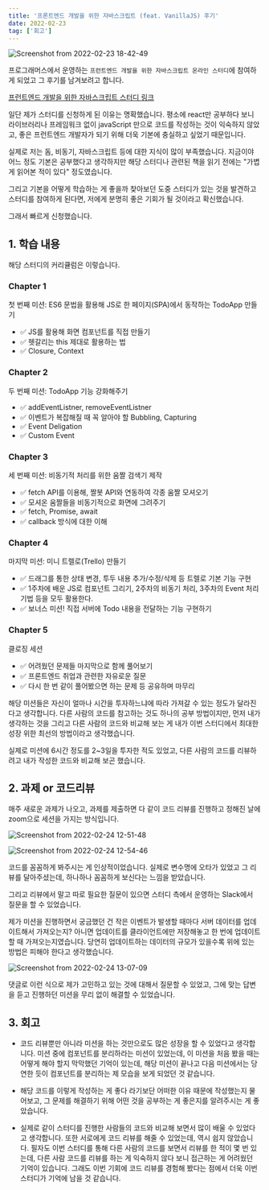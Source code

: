 ```yaml
---
title: '프론트엔드 개발을 위한 자바스크립트 (feat. VanillaJS) 후기'
date: 2022-02-23
tag: ['회고']
---
```


![Screenshot from 2022-02-23 18-42-49](https://user-images.githubusercontent.com/52567149/155294550-c99b261e-953d-4dc7-bd8c-bfdd36ad90bf.png)

프로그래머스에서 운영하는 `프런트엔드 개발을 위한 자바스크립트 온라인 스터디`에 참여하게 되었고 그 후기를 남겨보려고 합니다.

[프런트엔드 개발을 위한 자바스크립트 스터디 링크](https://programmers.co.kr/learn/courses/13311)

일단 제가 스터디를 신청하게 된 이유는 명확했습니다. 평소에 react만 공부하다 보니 라이브러리나 프레임워크 없이 javaScript 만으로 코드를 작성하는 것이 익숙하지 않았고, 좋은 프런트엔드 개발자가 되기 위해 더욱 기본에 충실하고 싶었기 때문입니다.

실제로 저는 돔, 비동기, 자바스크립트 등에 대한 지식이 많이 부족했습니다. 지금이야 어느 정도 기본은 공부했다고 생각하지만 해당 스터디나 관련된 책을 읽기 전에는 &quot;가볍게 읽어본 적이 있다&quot; 정도였습니다.

그리고 기본을 어떻게 학습하는 게 좋을까 찾아보던 도중 스터디가 있는 것을 발견하고 스터디를 참여하게 된다면, 저에게 분명히 좋은 기회가 될 것이라고 확신했습니다.

그래서 빠르게 신청했습니다.

## 1. 학습 내용

해당 스터디의 커리큘럼은 이렇습니다.

### Chapter 1

첫 번째 미션: ES6 문법을 활용해 JS로 한 페이지(SPA)에서 동작하는 TodoApp 만들기

- ✅ JS를 활용해 화면 컴포넌트를 직접 만들기
- ✅ 헷갈리는 this 제대로 활용하는 법
- ✅ Closure, Context

### Chapter 2

두 번째 미션: TodoApp 기능 강화해주기

- ✅ addEventListner, removeEventListner
- ✅ 이벤트가 복잡해질 때 꼭 알아야 할 Bubbling, Capturing
- ✅ Event Deligation
- ✅ Custom Event

### Chapter 3

세 번째 미션: 비동기적 처리를 위한 움짤 검색기 제작

- ✅ fetch API를 이용해, 짤봇 API와 연동하여 각종 움짤 모셔오기
- ✅ 모셔온 움짤들을 비동기적으로 화면에 그려주기
- ✅ fetch, Promise, await
- ✅ callback 방식에 대한 이해

### Chapter 4

마지막 미션: 미니 트렐로(Trello) 만들기

- ✅ 드래그를 통한 상태 변경, 투두 내용 추가/수정/삭제 등 트렐로 기본 기능 구현
- ✅ 1주차에 배운 JS로 컴포넌트 그리기, 2주차의 비동기 처리, 3주차의 Event 처리 기법 등을 모두 활용한다.
- ✅ 보너스 미션! 직접 서버에 Todo 내용을 전달하는 기능 구현하기

### Chapter 5

클로징 세션

- ✅ 어려웠던 문제들 마지막으로 함께 풀어보기
- ✅ 프론트엔드 취업과 관련한 자유로운 질문
- ✅ 다시 한 번 같이 풀어봤으면 하는 문제 등 공유하며 마무리

해당 미션들은 자신이 얼마나 시간을 투자하느냐에 따라 가져갈 수 있는 정도가 달라진다고 생각합니다. 다른 사람의 코드를 참고하는 것도 하나의 공부 방법이지만, 먼저 내가 생각하는 것을 그리고 다른 사람의 코드와 비교해 보는 게 내가 이번 스터디에서 최대한 성장 위한 최선의 방법이라고 생각했습니다.

실제로 미션에 6시간 정도를 2~3일을 투자한 적도 있었고, 다른 사람의 코드를 리뷰하려고 내가 작성한 코드와 비교해 보곤 했습니다.

## 2. 과제 or 코드리뷰

매주 새로운 과제가 나오고, 과제를 제출하면 다 같이 코드 리뷰를 진행하고 정해진 날에 zoom으로 세션을 가지는 방식입니다.

![Screenshot from 2022-02-24 12-51-48](https://user-images.githubusercontent.com/52567149/155454945-0f756335-5fb6-4d9c-91cf-63ce21f49f70.png)

![Screenshot from 2022-02-24 12-54-46](https://user-images.githubusercontent.com/52567149/155455100-75cba715-36d5-4eb0-983d-da3bfb8d6be5.png)

코드를 꼼꼼하게 봐주시는 게 인상적이었습니다. 실제로 변수명에 오타가 있었고 그 리뷰를 달아주셨는데, 하나하나 꼼꼼하게 보신다는 느낌을 받았습니다.

그리고 리뷰에서 말고 따로 필요한 질문이 있으면 스터디 측에서 운영하는 Slack에서 질문을 할 수 있었습니다.

제가 미션을 진행하면서 궁금했던 건 작은 이벤트가 발생할 때마다 서버 데이터를 업데이트해서 가져오는지? 아니면 업데이트를 클라이언트에만 저장해놓고 한 번에 업데이트할 때 가져오는지였습니다. 당연히 업데이트하는 데이터의 규모가 있을수록 위에 있는 방법은 피해야 한다고 생각했습니다.

![Screenshot from 2022-02-24 13-07-09](https://user-images.githubusercontent.com/52567149/155456241-3f7d3e92-9552-403e-b41d-c9ae31982b5b.png)

댓글로 이런 식으로 제가 고민하고 있는 것에 대해서 질문할 수 있었고, 그에 맞는 답변을 듣고 진행하던 미션을 무리 없이 해결할 수 있었습니다.

## 3. 회고

- 코드 리뷰뿐만 아니라 미션을 하는 것만으로도 많은 성장을 할 수 있었다고 생각합니다. 미션 중에 컴포넌트를 분리하라는 미션이 있었는데, 이 미션을 처음 봤을 때는 어떻게 해야 할지 막막했던 기억이 있는데, 해당 미션이 끝나고 다음 미션에서는 당연한 듯이 컴포넌트를 분리하는 제 모습을 보게 되었던 것 같습니다.

- 해당 코드를 이렇게 작성하는 게 좋다 라기보단 어떠한 이유 때문에 작성했는지 물어보고, 그 문제를 해결하기 위해 어떤 것을 공부하는 게 좋은지를 알려주시는 게 좋았습니다.

- 실제로 같이 스터디를 진행한 사람들의 코드와 비교해 보면서 많이 배울 수 있었다고 생각합니다. 또한 서로에게 코드 리뷰를 해줄 수 있었는데, 역시 쉽지 않았습니다. 필자도 이번 스터디를 통해 다른 사람의 코드를 보면서 리뷰를 한 적이 몇 번 있는데, 다른 사람 코드를 리뷰를 하는 게 익숙하지 않다 보니 접근하는 게 어려웠던 기억이 있습니다. 그래도 이번 기회에 코드 리뷰를 경험해 봤다는 점에서 더욱 이번 스터디가 기억에 남을 것 같습니다.
